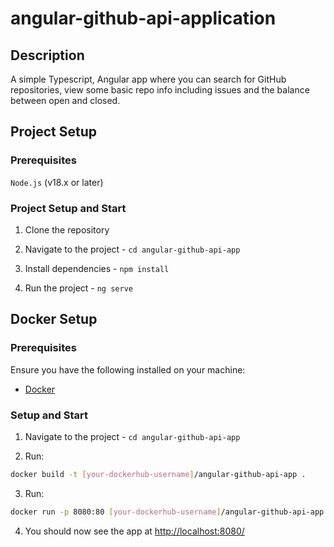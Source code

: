 # angular-github-api-application

## Description
A simple Typescript, Angular app where you can search for GitHub repositories, view some basic repo info including issues and the balance between open and closed.

## Project Setup

### Prerequisites
`Node.js` (v18.x or later)

### Project Setup and Start
1. Clone the repository

2. Navigate to the project - `cd angular-github-api-app`

3. Install dependencies - `npm install`

4. Run the project - `ng serve`

## Docker Setup

### Prerequisites

Ensure you have the following installed on your machine:
- [Docker](https://www.docker.com/get-started)

### Setup and Start

1. Navigate to the project - `cd angular-github-api-app`

2. Run:
```sh
docker build -t [your-dockerhub-username]/angular-github-api-app .
```

3. Run:
```sh
docker run -p 8080:80 [your-dockerhub-username]/angular-github-api-app
```

4. You should now see the app at [http://localhost:8080/](http://localhost:8080/)
